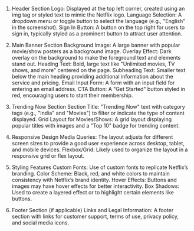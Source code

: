 1. Header Section
Logo: Displayed at the top left corner, created using an img tag or styled text to mimic the Netflix logo.
Language Selection: A dropdown menu or toggle button to select the language (e.g., "English" in the screenshot).
Sign In Button: A button on the top right for users to sign in, typically styled as a prominent button to attract user attention.

2. Main Banner Section
Background Image: A large banner with popular movie/show posters as a background image.
Overlay Effect: Dark overlay on the background to make the foreground text and elements stand out.
Heading Text: Bold, large text like "Unlimited movies, TV shows, and more" centered on the page.
Subheading Text: Smaller text below the main heading providing additional information about the service and pricing.
Email Input Form: A form with an input field for entering an email address.
CTA Button: A "Get Started" button styled in red, encouraging users to start their membership.

3. Trending Now Section
Section Title: "Trending Now" text with category tags (e.g., "India" and "Movies") to filter or indicate the type of content displayed.
Grid Layout for Movies/Shows: A grid layout displaying popular titles with images and a "Top 10" badge for trending content.

4. Responsive Design
Media Queries: The layout adjusts for different screen sizes to provide a good user experience across desktop, tablet, and mobile devices.
Flexbox/Grid: Likely used to organize the layout in a responsive grid or flex layout.

5. Styling Features
Custom Fonts: Use of custom fonts to replicate Netflix’s branding.
Color Scheme: Black, red, and white colors to maintain consistency with Netflix’s brand identity.
Hover Effects: Buttons and images may have hover effects for better interactivity.
Box Shadows: Used to create a layered effect or to highlight certain elements like buttons.

6. Footer Section (if applicable)
Links and Legal Information: A footer section with links for customer support, terms of use, privacy policy, and social media icons.
